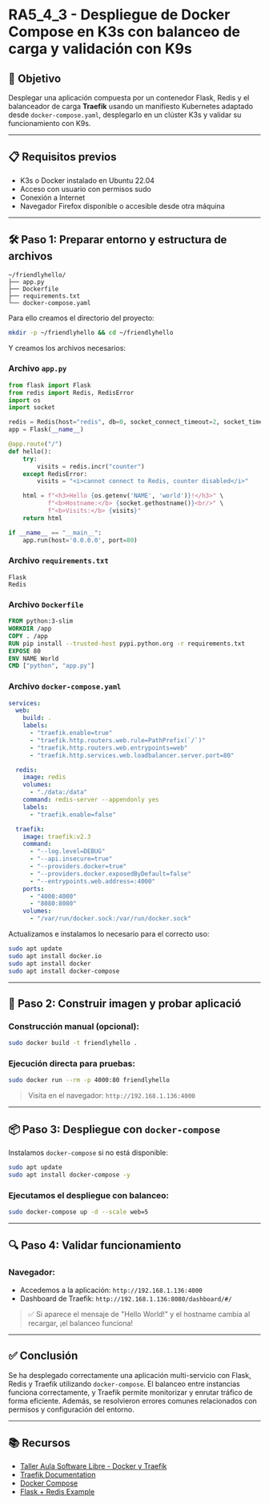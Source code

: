 # RA5_4_3 - Despliegue de Docker Compose en K3s con balanceo de carga y validación con K9s

## 🎯 Objetivo

Desplegar una aplicación compuesta por un contenedor Flask, Redis y el balanceador de carga **Traefik** usando un manifiesto Kubernetes adaptado desde `docker-compose.yaml`, desplegarlo en un clúster K3s y validar su funcionamiento con K9s.

---

## 📋 Requisitos previos

- K3s o Docker instalado en Ubuntu 22.04
- Acceso con usuario con permisos sudo
- Conexión a Internet
- Navegador Firefox disponible o accesible desde otra máquina

---

## 🛠 Paso 1: Preparar entorno y estructura de archivos

```
~/friendlyhello/
├── app.py
├── Dockerfile
├── requirements.txt
└── docker-compose.yaml
```

Para ello creamos el directorio del proyecto: 

```bash
mkdir -p ~/friendlyhello && cd ~/friendlyhello
```

Y creamos los archivos necesarios: 

### Archivo `app.py`
```python
from flask import Flask
from redis import Redis, RedisError
import os
import socket

redis = Redis(host="redis", db=0, socket_connect_timeout=2, socket_timeout=2)
app = Flask(__name__)

@app.route("/")
def hello():
    try:
        visits = redis.incr("counter")
    except RedisError:
        visits = "<i>cannot connect to Redis, counter disabled</i>"

    html = f"<h3>Hello {os.getenv('NAME', 'world')}!</h3>" \
           f"<b>Hostname:</b> {socket.gethostname()}<br/>" \
           f"<b>Visits:</b> {visits}"
    return html

if __name__ == "__main__":
    app.run(host='0.0.0.0', port=80)
```

### Archivo `requirements.txt`
```
Flask
Redis
```

### Archivo `Dockerfile`
```dockerfile
FROM python:3-slim
WORKDIR /app
COPY . /app
RUN pip install --trusted-host pypi.python.org -r requirements.txt
EXPOSE 80
ENV NAME World
CMD ["python", "app.py"]
```

### Archivo `docker-compose.yaml`
```yaml
services:
  web:
    build: .
    labels:
      - "traefik.enable=true"
      - "traefik.http.routers.web.rule=PathPrefix(`/`)"
      - "traefik.http.routers.web.entrypoints=web"
      - "traefik.http.services.web.loadbalancer.server.port=80"

  redis:
    image: redis
    volumes:
      - "./data:/data"
    command: redis-server --appendonly yes
    labels:
      - "traefik.enable=false"

  traefik:
    image: traefik:v2.3
    command:
      - "--log.level=DEBUG"
      - "--api.insecure=true"
      - "--providers.docker=true"
      - "--providers.docker.exposedByDefault=false"
      - "--entrypoints.web.address=:4000"
    ports:
      - "4000:4000"
      - "8080:8080"
    volumes:
      - "/var/run/docker.sock:/var/run/docker.sock"
```

Actualizamos e instalamos lo necesario para el correcto uso:
```bash
sudo apt update
sudo apt install docker.io
sudo apt install docker
sudo apt install docker-compose
```

---

## 🐳 Paso 2: Construir imagen y probar aplicació

### Construcción manual (opcional):
```bash
sudo docker build -t friendlyhello .
```

### Ejecución directa para pruebas:
```bash
sudo docker run --rm -p 4000:80 friendlyhello
```
> Visita en el navegador: `http://192.168.1.136:4000`

---

## 📦 Paso 3: Despliegue con `docker-compose`

Instalamos `docker-compose` si no está disponible:
```bash
sudo apt update
sudo apt install docker-compose -y
```

### Ejecutamos el despliegue con balanceo:
```bash
sudo docker-compose up -d --scale web=5
```

---

## 🔍 Paso 4: Validar funcionamiento

### Navegador:
- Accedemos a la aplicación: `http://192.168.1.136:4000`
- Dashboard de Traefik: `http://192.168.1.136:8080/dashboard/#/`

> ✅ Si aparece el mensaje de "Hello World!" y el hostname cambia al recargar, ¡el balanceo funciona!

---

## ✅ Conclusión

Se ha desplegado correctamente una aplicación multi-servicio con Flask, Redis y Traefik utilizando `docker-compose`. El balanceo entre instancias funciona correctamente, y Traefik permite monitorizar y enrutar tráfico de forma eficiente. Además, se resolvieron errores comunes relacionados con permisos y configuración del entorno.

---

## 📚 Recursos 

- [Taller Aula Software Libre - Docker y Traefik](https://aulasoftwarelibre.github.io/taller-de-docker/dockerfile/#balanceo-de-carga)
- [Traefik Documentation](https://doc.traefik.io/traefik/)
- [Docker Compose](https://docs.docker.com/compose/)
- [Flask + Redis Example](https://realpython.com/flask-by-example-part-1-project-setup/)


